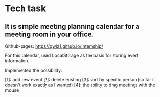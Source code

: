 # Tech task
## It is simple meeting planning calendar for a meeting room in your office.
Github-pages: https://qwiz1.github.io/internship/

For this calendar, used LocalStorage as the basis for storing event information.

Implemented the possibility:

[1]: add new event
[2]: delete existing
[3]: sort by specific person (so far it doesn't work exactly as I wanted)
[4]: the ability to drag meetings with the mouse
